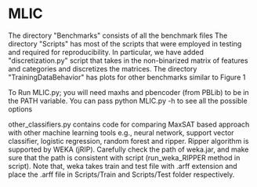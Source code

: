 # MLIC

The directory "Benchmarks" consists of all the benchmark files
The directory "Scripts" has most of the scripts that were employed in testing and required for reproducibility. In particular, we have added 
"discretization.py" script that takes in the non-binarized matrix of features and categories and discretizes the matrices. 
The directory "TrainingDataBehavior" has plots for other benchmarks
similar to Figure 1 

To Run MLIC.py; you will need maxhs and pbencoder (from PBLib) to be in
the PATH variable. You can pass python MLIC.py -h to see all the
possible options

other_classifiers.py contains code for comparing MaxSAT based approach with other machine learning tools e.g., neural network, support vector classifier, logistic regression, random forest and ripper. Ripper algorithm is supported by WEKA (jRIP). Carefully check the path of weka.jar, and make sure that the path is consistent with script (run_weka_RIPPER method in script). Note that, weka takes train and test file with .arff extension and place the .arff file in Scripts/Train and Scripts/Test folder respectively.  
